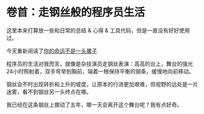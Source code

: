 # 卷首：走钢丝般的程序员生活

这里本来打算放一些和日常的总结 & 心得 & 工具代码，但是一直没有好好使用过。

今天重新阅读了[你的命运不是一头骡子](http://www.ruanyifeng.com/blog/2016/06/your-destiny-is-not-like-a-mule.html)

程序员的生活对我而言，就像是杂技演员走钢丝表演：高高的台上，舞台的强光24小时照射着，双手弯举到胸前，端着一根保持平衡的钢条，缓慢地向前移动。

钢丝会不时出现转折和上升的坡度，让原本的行进更加艰难，但视野的远处是一片迷雾，看不到钢丝另一头终点在哪。

我已经在这条钢丝上挪动了五年，哪一天会离开这个舞台呢？我有点好奇。
